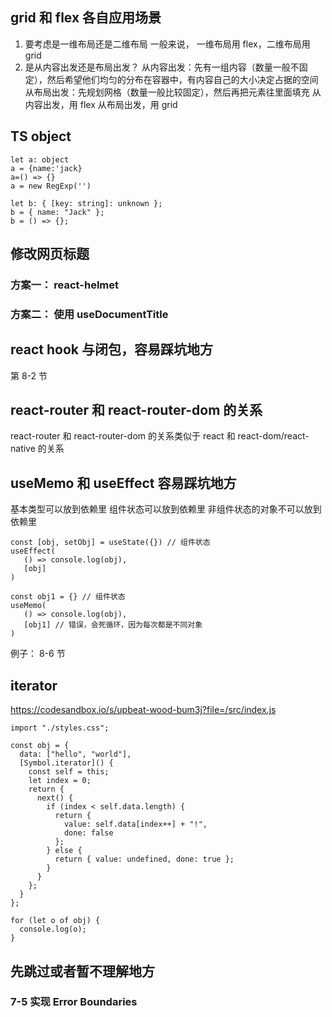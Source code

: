 ## grid 和 flex 各自应用场景

1. 要考虑是一维布局还是二维布局
   一般来说， 一维布局用 flex，二维布局用 grid
2. 是从内容出发还是布局出发？
   从内容出发：先有一组内容（数量一般不固定），然后希望他们均匀的分布在容器中，有内容自己的大小决定占据的空间
   从布局出发：先规划网格（数量一般比较固定），然后再把元素往里面填充
   从内容出发，用 flex
   从布局出发，用 grid

## TS object

```
let a: object
a = {name:'jack}
a=() => {}
a = new RegExp('')

let b: { [key: string]: unknown };
b = { name: "Jack" };
b = () => {};
```

## 修改网页标题

### 方案一： react-helmet

### 方案二： 使用 useDocumentTitle

## react hook 与闭包，容易踩坑地方

第 8-2 节

## react-router 和 react-router-dom 的关系

react-router 和 react-router-dom 的关系类似于 react 和 react-dom/react-native 的关系

## useMemo 和 useEffect 容易踩坑地方

基本类型可以放到依赖里
组件状态可以放到依赖里
非组件状态的对象不可以放到依赖里

```
const [obj, setObj] = useState({}) // 组件状态
useEffect(
   () => console.log(obj),
   [obj]
)

const obj1 = {} // 组件状态
useMemo(
   () => console.log(obj),
   [obj1] // 错误，会死循环，因为每次都是不同对象
)
```

例子：
8-6 节

## iterator

https://codesandbox.io/s/upbeat-wood-bum3j?file=/src/index.js

```
import "./styles.css";

const obj = {
  data: ["hello", "world"],
  [Symbol.iterator]() {
    const self = this;
    let index = 0;
    return {
      next() {
        if (index < self.data.length) {
          return {
            value: self.data[index++] + "!",
            done: false
          };
        } else {
          return { value: undefined, done: true };
        }
      }
    };
  }
};

for (let o of obj) {
  console.log(o);
}
```

## 先跳过或者暂不理解地方

### 7-5 实现 Error Boundaries
